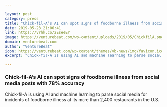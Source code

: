 ```yaml
---

layout: post
category: press
title: "Chick-fil-A’s AI can spot signs of foodborne illness from social media posts with 78% accuracy"
date: 2019-05-23 21:06:41
link: https://vrhk.co/2EseeEY
image: https://venturebeat.com/wp-content/uploads/2019/05/ChickfilA.png?w=1200&strip=all
domain: venturebeat.com
author: "VentureBeat"
icon: https://venturebeat.com/wp-content/themes/vb-news/img/favicon.ico
excerpt: "Chick-fil-A is using AI and machine learning to parse social media for incidents of foodborne illness at its more than 2,400 restaurants in the U.S."

---
```


### Chick-fil-A’s AI can spot signs of foodborne illness from social media posts with 78% accuracy

Chick-fil-A is using AI and machine learning to parse social media for incidents of foodborne illness at its more than 2,400 restaurants in the U.S.